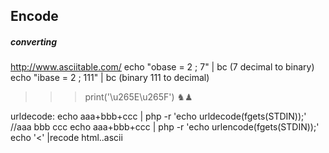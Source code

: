 ## Encode

##### converting
http://www.asciitable.com/
echo "obase = 2 ; 7" | bc   (7 decimal to binary)
echo "ibase = 2 ; 111" | bc   (binary 111 to decimal)

>>> print('\u265E\u265F')
♞♟

urldecode:
echo aaa+bbb+ccc | php -r 'echo urldecode(fgets(STDIN));'  //aaa bbb ccc
echo aaa+bbb+ccc | php -r 'echo urlencode(fgets(STDIN));'  
echo '&lt;' |recode html..ascii